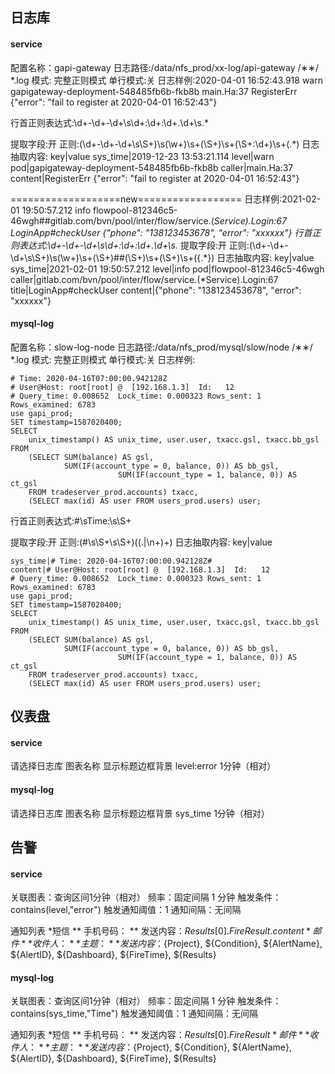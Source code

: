 ## 日志库

#### service
配置名称：gapi-gateway
日志路径:/data/nfs_prod/xx-log/api-gateway /∗∗/ *.log
模式: 完整正则模式
单行模式:关
日志样例:2020-04-01 16:52:43.918 warn    gapigateway-deployment-548485fb6b-fkb8b    main.Ha:37     RegisterErr  {"error": "fail to register at 2020-04-01 16:52:43"}

行首正则表达式:\d+-\d+-\d+\s\d+:\d+:\d+\.\d+\s.*

提取字段:开
正则:(\d+-\d+-\d+\s\S+)\s(\w+)\s+(\S+)\s+(\S+:\d+)\s+(.*)
日志抽取内容: key|value
sys_time|2019-12-23 13:53:21.114
level|warn
pod|gapigateway-deployment-548485fb6b-fkb8b
caller|main.Ha:37
content|RegisterErr  {"error": "fail to register at 2020-04-01 16:52:43"}

===================new==================
日志样例:2021-02-01 19:50:57.212	info	flowpool-812346c5-46wgh##gitlab.com/bvn/pool/inter/flow/service.(*Service).Login:67	LoginApp#checkUser	{"phone": "138123453678", "error": "xxxxxx"}
行首正则表达式:\d+-\d+-\d+\s\d+:\d+:\d+\.\d+\s.*
提取字段:开
正则:(\d+-\d+-\d+\s\S+)\s(\w+)\s+(\S+)##(\S+)\s+(\S+)\s+(\{.*\})
日志抽取内容: key|value
sys_time|2021-02-01 19:50:57.212
level|info
pod|flowpool-812346c5-46wgh
caller|gitlab.com/bvn/pool/inter/flow/service.(*Service).Login:67
title|LoginApp#checkUser
content|{"phone": "138123453678", "error": "xxxxxx"}




#### mysql-log
配置名称：slow-log-node
日志路径:/data/nfs_prod/mysql/slow/node /∗∗/ *.log
模式: 完整正则模式
单行模式:关
日志样例:
```
# Time: 2020-04-16T07:00:00.942128Z
# User@Host: root[root] @  [192.168.1.3]  Id:   12
# Query_time: 0.008652  Lock_time: 0.000323 Rows_sent: 1  Rows_examined: 6783
use gapi_prod;
SET timestamp=1587020400;
SELECT
    unix_timestamp() AS unix_time, user.user, txacc.gsl, txacc.bb_gsl
FROM
    (SELECT SUM(balance) AS gsl,
            SUM(IF(account_type = 0, balance, 0)) AS bb_gsl,
                        SUM(IF(account_type = 1, balance, 0)) AS ct_gsl
    FROM tradeserver_prod.accounts) txacc,
    (SELECT max(id) AS user FROM users_prod.users) user;
```

行首正则表达式:#\sTime:\s\S+

提取字段:开
正则:(#\s\S+\s\S+)((.|\n+)+)
日志抽取内容: key|value
```
sys_time|# Time: 2020-04-16T07:00:00.942128Z#
content|# User@Host: root[root] @  [192.168.1.3]  Id:   12
# Query_time: 0.008652  Lock_time: 0.000323 Rows_sent: 1  Rows_examined: 6783
use gapi_prod;
SET timestamp=1587020400;
SELECT
    unix_timestamp() AS unix_time, user.user, txacc.gsl, txacc.bb_gsl
FROM
    (SELECT SUM(balance) AS gsl,
            SUM(IF(account_type = 0, balance, 0)) AS bb_gsl,
                        SUM(IF(account_type = 1, balance, 0)) AS ct_gsl
    FROM tradeserver_prod.accounts) txacc,
    (SELECT max(id) AS user FROM users_prod.users) user;
```

## 仪表盘

#### service
请选择日志库
图表名称
显示标题边框背景
level:error
1分钟（相对）

#### mysql-log
请选择日志库
图表名称
显示标题边框背景
sys_time
1分钟（相对）

## 告警

#### service
关联图表：查询区间1分钟（相对）
频率：固定间隔 1 分钟
触发条件：contains(level,"error")
触发通知阈值：1
通知间隔：无间隔

通知列表
 *短信
  ** 手机号码：
  ** 发送内容：${Results[0].FireResult.content}
 *邮件
  ** 收件人：
  ** 主题：
  ** 发送内容：${Project}, ${Condition}, ${AlertName}, ${AlertID}, ${Dashboard}, ${FireTime}, ${Results}

#### mysql-log
关联图表：查询区间1分钟（相对）
频率：固定间隔 1 分钟
触发条件：contains(sys_time,"Time")
触发通知阈值：1
通知间隔：无间隔

通知列表
 *短信
  ** 手机号码：
  ** 发送内容：${Results[0].FireResult}
 *邮件
  ** 收件人：
  ** 主题：
  ** 发送内容：${Project}, ${Condition}, ${AlertName}, ${AlertID}, ${Dashboard}, ${FireTime}, ${Results}
